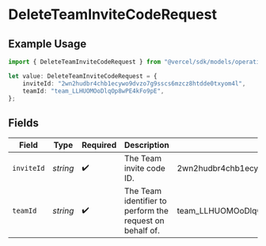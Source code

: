 # DeleteTeamInviteCodeRequest

## Example Usage

```typescript
import { DeleteTeamInviteCodeRequest } from "@vercel/sdk/models/operations";

let value: DeleteTeamInviteCodeRequest = {
    inviteId: "2wn2hudbr4chb1ecywo9dvzo7g9sscs6mzcz8htdde0txyom4l",
    teamId: "team_LLHUOMOoDlqOp8wPE4kFo9pE",
};
```

## Fields

| Field                                                    | Type                                                     | Required                                                 | Description                                              | Example                                                  |
| -------------------------------------------------------- | -------------------------------------------------------- | -------------------------------------------------------- | -------------------------------------------------------- | -------------------------------------------------------- |
| `inviteId`                                               | *string*                                                 | :heavy_check_mark:                                       | The Team invite code ID.                                 | 2wn2hudbr4chb1ecywo9dvzo7g9sscs6mzcz8htdde0txyom4l       |
| `teamId`                                                 | *string*                                                 | :heavy_check_mark:                                       | The Team identifier to perform the request on behalf of. | team_LLHUOMOoDlqOp8wPE4kFo9pE                            |